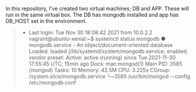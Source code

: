 In this repository, I've created two virtual machines; DB and APP. These will
run in the same virtual box. The DB has mongodb installed and app has DB_HOST
set in the environment.

> - Last login: Tue Nov 30 18:08:42 2021 from 10.0.2.2
vagrant@ubuntu-xenial:~$ systemctl status mongodb
● mongodb.service - An object/document-oriented database
   Loaded: loaded (/lib/systemd/system/mongodb.service; enabled; vendor preset:
   Active: active (running) since Tue 2021-11-30 17:55:45 UTC; 15min ago
     Docs: man:mongod(1)
 Main PID: 3585 (mongod)
    Tasks: 10
   Memory: 42.5M
      CPU: 3.225s
   CGroup: /system.slice/mongodb.service
           └─3585 /usr/bin/mongod --config /etc/mongodb.conf

